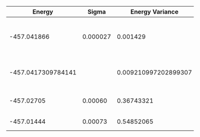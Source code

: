 | Energy             | Sigma    | Energy Variance      | DOF | Einf | Method                              | Data Repository                                              |
|--------------------|----------|----------------------|-----|------|-------------------------------------|--------------------------------------------------------------|
| -457.041866        | 0.000027 | 0.001429             | 144 | 0    | 2D Recurrent Neural Network (2DRNN) | https://github.com/mhibatallah/RNNWavefunctions https://arxiv.org/pdf/2002.02973.pdf |
| -457.0417309784141 |          | 0.009210997202899307 | 144 | 0    | DMRG (bond dimension = 1024)        |                                                              |
| -457.02705         | 0.00060  | 0.36743321           | 144 | 0    | RBM (alpha = 1)                     |                                                              |
| -457.01444         | 0.00073  | 0.54852065           | 144 | 0    | Jastrow baseline                    |                                                              |
